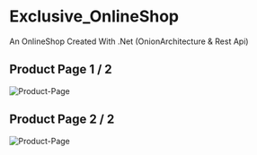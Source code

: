 # Exclusive_OnlineShop
An OnlineShop Created With .Net (OnionArchitecture &amp; Rest Api)

## Product Page 1 / 2

![Product-Page](https://cdn.discordapp.com/attachments/1113510096622862375/1113563004970213499/image.png)

## Product Page 2 / 2

![Product-Page](https://cdn.discordapp.com/attachments/1113510096622862375/1113563011391701082/image.png)
